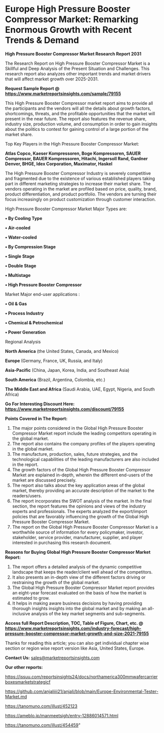 # Europe High Pressure Booster Compressor Market: Remarking Enormous Growth with Recent Trends & Demand

<strong>High Pressure Booster Compressor Market Research Report 2031</strong>

The Research Report on High Pressure Booster Compressor Market is a Skillful and Deep Analysis of the Present Situation and Challenges. This research report also analyzes other important trends and market drivers that will affect market growth over 2025-2031.

<strong>Request Sample Report @ <a href=https://www.marketreportsinsights.com/sample/79155>https://www.marketreportsinsights.com/sample/79155</a></strong>

This High Pressure Booster Compressor market report aims to provide all the participants and the vendors will all the details about growth factors, shortcomings, threats, and the profitable opportunities that the market will present in the near future. The report also features the revenue share, industry size, production volume, and consumption in order to gain insights about the politics to contest for gaining control of a large portion of the market share.

Top Key Players in the High Pressure Booster Compressor Market:

<strong>Atlas Copco, Kaeser Kompressoren, Boge Kompressoren, SAUER Compressor, BAUER Kompressoren, Hitachi, Ingersoll Rand, Gardner Denver, BHGE, Idex Corporation, Maximator, Haskel</strong>

The High Pressure Booster Compressor Industry is severely competitive and fragmented due to the existence of various established players taking part in different marketing strategies to increase their market share. The vendors operating in the market are profiled based on price, quality, brand, product differentiation, and product portfolio. The vendors are turning their focus increasingly on product customization through customer interaction.

High Pressure Booster Compressor Market Major Types are:

<strong>• By Cooling Type

• Air-cooled

• Water-cooled

• By Compression Stage

• Single Stage

• Double Stage

• Multistage

• High Pressure Booster Compressor</strong>

Market Major end-user applications :

<strong>• Oil & Gas

• Process Industry

• Chemical & Petrochemical

• Power Generation</strong>

Regional Analysis

</u><strong><b>North America</b></strong> (the United States, Canada, and Mexico)

<strong><b>Europe </b></strong>(Germany, France, UK, Russia, and Italy)

<strong><b>Asia-Pacific</b></strong> (China, Japan, Korea, India, and Southeast Asia)

<strong><b>South America</b></strong> (Brazil, Argentina, Colombia, etc.)

<strong><b>The Middle East and Africa</b></strong> (Saudi Arabia, UAE, Egypt, Nigeria, and South Africa)

<strong>Go For Interesting Discount Here: <a href=https://www.marketreportsinsights.com/discount/79155>https://www.marketreportsinsights.com/discount/79155</a></strong>

<strong>Points Covered in The Report:</strong>
<ol>
  <li>The major points considered in the Global High Pressure Booster Compressor Market report include the leading competitors operating in the global market.</li>
  <li>The report also contains the company profiles of the players operating in the global market.</li>
  <li>The manufacture, production, sales, future strategies, and the technological capabilities of the leading manufacturers are also included in the report.</li>
  <li>The growth factors of the Global High Pressure Booster Compressor Market are explained in-depth, wherein the different end-users of the market are discussed precisely.</li>
  <li>The report also talks about the key application areas of the global market, thereby providing an accurate description of the market to the readers/users.</li>
  <li>The report incorporates the SWOT analysis of the market. In the final section, the report features the opinions and views of the industry experts and professionals. The experts analyzed the export/import policies that are favorably influencing the growth of the Global High Pressure Booster Compressor Market.</li>
  <li>The report on the Global High Pressure Booster Compressor Market is a worthwhile source of information for every policymaker, investor, stakeholder, service provider, manufacturer, supplier, and player interested in purchasing this research document.</li>
</ol>
<strong>Reasons for Buying Global High Pressure Booster Compressor Market Report:</strong>

<ol>
  <li>The report offers a detailed analysis of the dynamic competitive landscape that keeps the reader/client well ahead of the competitors.</li>
  <li>It also presents an in-depth view of the different factors driving or restraining the growth of the global market.</li>
  <li>The Global High Pressure Booster Compressor Market report provides an eight-year forecast evaluated on the basis of how the market is estimated to grow.</li>
  <li>It helps in making aware business decisions by having providing thorough insights insights into the global market and by making an all-inclusive analysis of the key market segments and sub-segments.</li>
</ol>
<strong>Access full Report Description, TOC, Table of Figure, Chart, etc. @ <a href=https://www.marketreportsinsights.com/industry-forecast/high-pressure-booster-compressor-market-growth-and-size-2021-79155>https://www.marketreportsinsights.com/industry-forecast/high-pressure-booster-compressor-market-growth-and-size-2021-79155</a></strong>


Thanks for reading this article; you can also get individual chapter wise section or region wise report version like Asia, United States, Europe.

<strong>Contact Us:</strong>
sales@marketreportsinsights.com

<strong>Our other reports:</strong>

<a href=https://issuu.com/reportsinsights24/docs/northamerica300mmwafercarrierboxesmarketstrategicf>https://issuu.com/reportsinsights24/docs/northamerica300mmwafercarrierboxesmarketstrategicf</a>

<a href=https://github.com/anjaliiii21/anjali/blob/main/Europe-Environmental-Tester-Market.md>https://github.com/anjaliiii21/anjali/blob/main/Europe-Environmental-Tester-Market.md</a>

<a href=https://tanomuno.com/illust/452123>https://tanomuno.com/illust/452123</a>

<a href=https://ameblo.jp/manmeetsigh/entry-12886014571.html>https://ameblo.jp/manmeetsigh/entry-12886014571.html</a>

<a href=https://tanomuno.com/illust/454459>https://tanomuno.com/illust/454459</a>"
